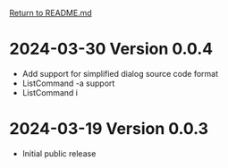 [Return to README.md](README.md)

# 2024-03-30 Version 0.0.4
* Add support for simplified dialog source code format
* ListCommand -a support
* ListCommand i 

# 2024-03-19 Version 0.0.3
* Initial public release